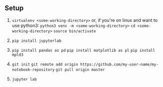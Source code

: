 ## Setup

1. `virtualenv <some-working-directory>`
    or, if you're on linux and want to use python3:
    `python3 venv -m <some-working-directory>`
    `cd <some-working-directory>`
    `source bin/activate`
2. `pip install jupyterlab`

3. `pip install pandas as pd`
    `pip install matplotlib as pl`
    `pip install mpld3`
4. `git init`
   `git remote add origin https://github.com/my-user-name/my-notebook-repository`
   `git pull origin master`
5. `jupyter lab`
